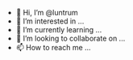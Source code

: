 - 👋 Hi, I’m @luntrum
- 👀 I’m interested in ...
- 🌱 I’m currently learning ...
- 💞️ I’m looking to collaborate on ...
- 📫 How to reach me ...

<!---
luntrum/luntrum is a ✨ special ✨ repository because its `README.md` (this file) appears on your GitHub profile.
You can click the Preview link to take a look at your changes.
--->
